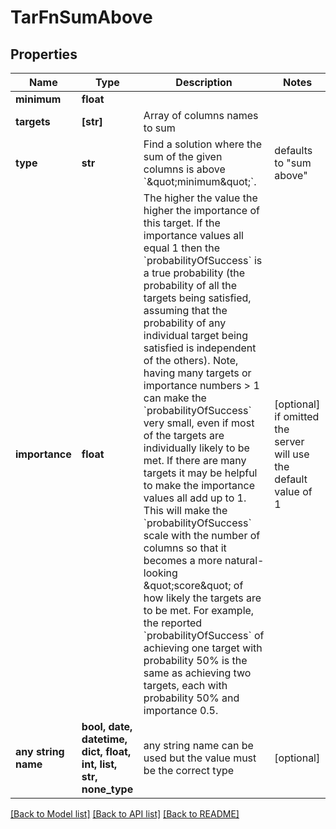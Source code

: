 # TarFnSumAbove


## Properties
Name | Type | Description | Notes
------------ | ------------- | ------------- | -------------
**minimum** | **float** |  | 
**targets** | **[str]** | Array of columns names to sum | 
**type** | **str** | Find a solution where the sum of the given columns is above &#x60;\&quot;minimum\&quot;&#x60;. | defaults to "sum above"
**importance** | **float** | The higher the value the higher the importance of this target.  If the importance values all equal 1 then the &#x60;probabilityOfSuccess&#x60; is a true probability (the probability of all the targets being satisfied, assuming that the probability of any individual target being satisfied is independent of the others).  Note, having many targets or importance numbers &gt; 1 can make the &#x60;probabilityOfSuccess&#x60; very small, even if most of the targets are individually likely to be met. If there are many targets it may be helpful to make the importance values all add up to 1. This will make the &#x60;probabilityOfSuccess&#x60; scale with the number of columns so that it becomes a more natural-looking \&quot;score\&quot; of how likely the targets are to be met. For example, the reported &#x60;probabilityOfSuccess&#x60; of achieving one target with probability 50% is the same as achieving two targets, each with probability 50% and importance 0.5.  | [optional]  if omitted the server will use the default value of 1
**any string name** | **bool, date, datetime, dict, float, int, list, str, none_type** | any string name can be used but the value must be the correct type | [optional]

[[Back to Model list]](../README.md#documentation-for-models) [[Back to API list]](../README.md#documentation-for-api-endpoints) [[Back to README]](../README.md)


